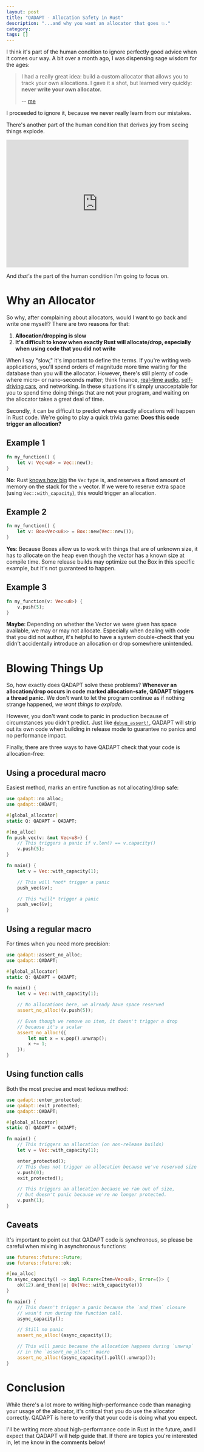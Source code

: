 ```yaml
---
layout: post
title: "QADAPT - Allocation Safety in Rust"
description: "...and why you want an allocator that goes 💥."
category: 
tags: []
---
```


I think it's part of the human condition to ignore perfectly good advice when it comes our way.
A bit over a month ago, I was dispensing sage wisdom for the ages:

> I had a really great idea: build a custom allocator that allows you to track
> your own allocations. I gave it a shot, but learned very quickly:
> **never write your own allocator.**
>
> -- [me](/2018/10/case-study-optimization.html)

I proceeded to ignore it, because we never really learn from our mistakes.

There's another part of the human condition that derives joy from seeing things explode.

<iframe src="https://giphy.com/embed/YA6dmVW0gfIw8" width="480" height="336" frameBorder="0"></iframe>

And *that's* the part of the human condition I'm going to focus on.

# Why an Allocator

So why, after complaining about allocators, would I want to go back and write one myself?
There are two reasons for that:

1. **Allocation/dropping is slow**
2. **It's difficult to know when exactly Rust will allocate/drop, especially when using
code that you did not write**

When I say "slow," it's important to define the terms. If you're writing web applications,
you'll spend orders of magnitude more time waiting for the database than you will the allocator.
However, there's still plenty of code where micro- or nano-seconds matter; think finance,
[real-time audio](https://www.reddit.com/r/rust/comments/9hg7yj/synthesizer_progress_update/e6c291f),
[self-driving cars](https://polysync.io/blog/session-types-for-hearty-codecs/), and networking.
In these situations it's simply unacceptable for you to spend time doing things
that are not your program, and waiting on the allocator takes a great deal of time.

Secondly, it can be difficult to predict where exactly allocations will happen in Rust code. We're going
to play a quick trivia game: **Does this code trigger an allocation?**

## Example 1

```rust
fn my_function() {
    let v: Vec<u8> = Vec::new();
}
```

**No**: Rust [knows how big](https://doc.rust-lang.org/std/mem/fn.size_of.html)
the `Vec` type is, and reserves a fixed amount of memory on the stack for the `v` vector.
If we were to reserve extra space (using `Vec::with_capacity`), this would trigger
an allocation.

## Example 2

```rust
fn my_function() {
    let v: Box<Vec<u8>> = Box::new(Vec::new());
}
```

**Yes**: Because Boxes allow us to work with things that are of unknown size, it has to allocate
on the heap even though the vector has a known size at compile time. Some release builds may
optimize out the Box in this specific example, but it's not guaranteed to happen.

## Example 3

```rust
fn my_function(v: Vec<u8>) {
    v.push(5);
}
```

**Maybe**: Depending on whether the Vector we were given has space available, we may or may not allocate.
Especially when dealing with code that you did not author, it's helpful to have a system double-check
that you didn't accidentally introduce an allocation or drop somewhere unintended.

# Blowing Things Up

So, how exactly does QADAPT solve these problems? **Whenever an allocation/drop occurs in code marked
allocation-safe, QADAPT triggers a thread panic.** We don't want to let the program continue as if
nothing strange happened, *we want things to explode*.

However, you don't want code to panic in production because of circumstances you didn't predict.
Just like [`debug_assert!`](https://doc.rust-lang.org/std/macro.debug_assert.html),
QADAPT will strip out its own code when building in release mode to guarantee no panics and
no performance impact.

Finally, there are three ways to have QADAPT check that your code is allocation-free:

## Using a procedural macro

Easiest method, marks an entire function as not allocating/drop safe:

```rust
use qadapt::no_alloc;
use qadapt::QADAPT;

#[global_allocator]
static Q: QADAPT = QADAPT;

#[no_alloc]
fn push_vec(v: &mut Vec<u8>) {
    // This triggers a panic if v.len() == v.capacity()
    v.push(5);
}

fn main() {
    let v = Vec::with_capacity(1);

    // This will *not* trigger a panic
    push_vec(&v);

    // This *will* trigger a panic
    push_vec(&v);
}
```

## Using a regular macro

For times when you need more precision:

```rust
use qadapt::assert_no_alloc;
use qadapt::QADAPT;

#[global_allocator]
static Q: QADAPT = QADAPT;

fn main() {
    let v = Vec::with_capacity(1);

    // No allocations here, we already have space reserved
    assert_no_alloc!(v.push(5));

    // Even though we remove an item, it doesn't trigger a drop
    // because it's a scalar
    assert_no_alloc!({
        let mut x = v.pop().unwrap();
        x += 1;
    });
}
```

## Using function calls

Both the most precise and most tedious method:

```rust
use qadapt::enter_protected;
use qadapt::exit_protected;
use qadapt::QADAPT;

#[global_allocator]
static Q: QADAPT = QADAPT;

fn main() {
    // This triggers an allocation (on non-release builds)
    let v = Vec::with_capacity(1);

    enter_protected();
    // This does not trigger an allocation because we've reserved size
    v.push(0);
    exit_protected();

    // This triggers an allocation because we ran out of size,
    // but doesn't panic because we're no longer protected.
    v.push(1);
}
```

## Caveats

It's important to point out that QADAPT code is synchronous, so please be careful
when mixing in asynchronous functions:

```rust
use futures::future::Future;
use futures::future::ok;

#[no_alloc]
fn async_capacity() -> impl Future<Item=Vec<u8>, Error=()> {
    ok(12).and_then(|e| Ok(Vec::with_capacity(e)))
}

fn main() {
    // This doesn't trigger a panic because the `and_then` closure
    // wasn't run during the function call.
    async_capacity();

    // Still no panic
    assert_no_alloc!(async_capacity());

    // This will panic because the allocation happens during `unwrap`
    // in the `assert_no_alloc!` macro
    assert_no_alloc!(async_capacity().poll().unwrap());
}
```

# Conclusion

While there's a lot more to writing high-performance code than managing your usage
of the allocator, it's critical that you do use the allocator correctly.
QADAPT is here to verify that your code is doing what you expect.

I'll be writing more about high-performance code in Rust in the future, and I expect
that QADAPT will help guide that. If there are topics you're interested in,
let me know in the comments below!

[qadapt]: https://crates.io/crates/qadapt